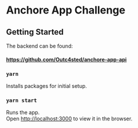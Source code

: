 # Anchore App Challenge


## Getting Started

The backend can be found:
#### https://github.com/Outc4sted/anchore-app-api

### `yarn`

Installs packages for initial setup.

### `yarn start`

Runs the app.<br>
Open [http://localhost:3000](http://localhost:3000) to view it in the browser.<br>
